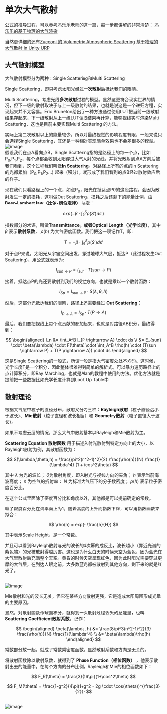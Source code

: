 # 单次大气散射

公式的推导过程，可以参考冯乐乐老师的这一篇，每一步都讲解的非常清楚：
[冯乐乐的基于物理的大气渲染](https://zhuanlan.zhihu.com/p/36498679)

当然更详细的还有[Zucconi 的 Volumetric Atmospheric Scattering](https://www.alanzucconi.com/2017/10/10/atmospheric-scattering-1/)
[基于物理的大气散射 in Unity URP](https://zhuanlan.zhihu.com/p/127026136)

## 大气散射模型
大气散射模型分为两种：Single Scattering和Multi Scattering

Single Scattering，即只考虑太阳光经过**一次散射**后抵达我们的眼睛。

Multi Scattering，考虑光线**多次散射**过程的模型。显然这更符合现实世界的情况，但下一级的散射取决于与上一级散射的结果，也就是说这是一个递归方程，实现起来并不太容易。Eric Bruneton给出了一种方法通过使用LUT把当前一级散射结果存起来，下一级散射从上一级LUT读取结果再计算，能够视线实时渲染Multi Scattering，这也是目前主要实现Multi Scattering 的方法。

实际上第二次散射以上的能量较少，所以对最终视觉的影响程度有限，一般来说只会选择Single Scattering，其还是一种相对实现简单效果也不会差很多的模型。
<br>![image](https://github.com/ThereAreBearsComing/aBookOFtechArt/assets/74708198/177057ba-666b-4b3d-b7ad-2b426ffdf613)
<br>假设我们在点A看向点B，Single Scattering指的是路径上的每一个点，比如P<sub>0</sub>,P<sub>1</sub>,P<sub>2</sub>，每个点都会收到太阳穿过大气入射的光线，并将光散射到点A方向后被我们看到，这个过程我们叫做**In Scattering**。对路径上所有的点的In Scattering的光都累加（P<sub>0</sub>,P<sub>1</sub>,P<sub>2</sub>...) 起来（积分），就形成了我们看到的点B经过散射效应后的样子。

现在我们只看路径上的一个点，如点P<sub>0</sub>，阳光在抵达点P0的这段路程，会因为散射发生一定的损耗，这叫做Out Scattering，损耗之后还剩下的能量比例，由 **Beer–Lambert law（比尔-朗伯定律）** 决定：

$$
exp(-\beta \cdot \int_0^S \rho(S') ds' )
$$

指数部分的术语，叫做**Transmittance，或者Optical Length（光学长度）**，其中 $\beta$ 表示**散射系数**， $\rho(h)$ 为大气密度函数。我们把这一项记作T，即:

$$
T = -\beta \cdot \int_0^S \rho(S') ds'
$$

对于点P来说，太阳光从宇宙空间出发，穿过地球大气层，抵达P（此过程发生Out Scattering)，用公式就表示为:

$$
I_{sun \rightarrow P} = I_{sun} \cdot T (sun \rightarrow P)
$$

接着，抵达点P的光还要散射到我们的视觉方向，也就是乘以一个散射函数：

$$
I_{Sp} = I_{sun \rightarrow P} \cdot S(\lambda,\theta,h)
$$

然后，这部分光抵达我们的眼睛，路径上还需要经过 **Out Scattering：**

$$
I_{P \rightarrow A} = I_{Sp} \cdot T (P \rightarrow A)
$$

最后，我们要把视线上每个点贡献的都加起来，也就是对路径AB积分，最终得到：

$$
\begin{aligned}
I_n &= \int_A^B I_{P \rightarrow A} \cdot ds  \\
&= E_{sun} \cdot \beta(\lambda) \cdot F(\theta) \cdot \int_A^B \rho(h) \cdot (T(sun \rightarrow P) + T(P \rightarrow A)) \cdot ds
\end{aligned}
$$

这是Single Scattering的一般式，所谓一般是指大气密度处处不均匀。这时候，光学长度T是一个积分，因此整体很难得到简单的解析式。可以暴力遍历路径上的点计算积分，即Ray Marching，也就是Alan的教程中使用的方法。优化方法就是提前把一些数据比如光学长度计算到Look Up Table中

## 散射理论
根据大气层中粒子的直径分布，散射又分为三种：**Rayleigh散射**（粒子直径远小于波长）、**Mie散射**（粒子直径和波长相当）和 **Geometry散射**（粒子直径大于波长）。

如果不考虑云层的情况，那么大气中散射基本以Rayleigh和Mie散射为主。

**Scattering Equation 散射函数** 用于描述入射光散射到特定方向上的大小，以Rayleight散射为例，其散射函数为：

$$
S(\lambda,\theta,h) = \frac{\pi^2(n^2-1)^2}{2} \frac{\rho(h)}{N} \frac{1}{\lambda^4} (1 + \cos^2\theta)
$$

其中 $\lambda$ 为光的波长； $\theta$为散射角度，即入射光与视线方向的夹角； $h$ 表示当前海波高度； $n$ 为空气的折射率： $N$ 为标准大气压下的分子数密度； $\rho(h)$ 表示粒子密度百分比。

在这个公式里面除了密度百分比和角度以外，其他都是可以提前确定的常数。

粒子密度百分比在海平面上为1，随着高度的上升而指数下降，可以用指数函数来拟合：

$$
\rho(h) = exp(- \frac{h}{H})
$$

其中表示Scale Height，是一个常数。

并且可以看到Rayleigh散射与光的波长的4次幂的成反比，波长越小（靠近光谱的紫色端）的光被散射得越厉害。这也是为什么白天的时候天空为蓝色，因为蓝光在大气里散射后充满整个天空。黄昏的时候天空呈现红色，因为此时阳光需要穿过更厚的大气层，在到达人眼之前，大多数蓝光都被散射到其他方向，剩下来的就是红光了。

<br>![image](https://github.com/ThereAreBearsComing/aBookOFtechArt/assets/74708198/3efc4367-4799-4e35-91e3-cbc5f3973fba)

Mie散射和光的波长无关，但它在某些方向散射更强，它是造成太阳周围形成光晕的主要原因。

显然，对散射函数作球面积分，就得到一次散射过程丢失的总能量，也叫 **Scattering Coefficient散射系数**，记作：

$$
\begin{aligned}
\beta(\lambda, h) &= \frac{8\pi^3(n^2-1)^2}{3} \frac{\rho(h)}{N} \frac{1}{\lambda^4} \\
&= \beta(\lambda)\rho(h)
\end{aligned}
$$

常数部分放一起，就成了常数乘密度函数，显然散射系数和方向是无关的。

将散射函数除以散射系数，就得到了 **Phase Function（相位函数）** ，他表示散射出去的能量中，在每个方向的分布比例，Rayleigh和Mie的相位函数如下：

$$
F_R(\theta) = \frac{3}{16\pi}(1+\cos^2\theta)
$$

$$
F_M(\theta) = \frac{1-g^2}{4\pi(1+g^2 - 2g \cdot \cos(\theta))^{\frac{3}{2}}}
$$

<br>![image](https://github.com/ThereAreBearsComing/aBookOFtechArt/assets/74708198/104eeb86-6999-449b-9b1c-b3186a544cd9)

